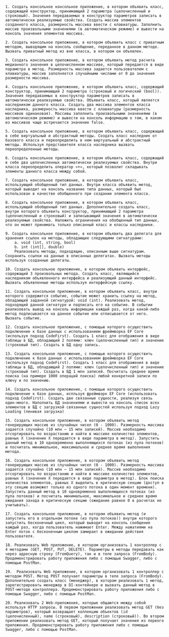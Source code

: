     1. Создать консольное консольное приложение, в котором объявить класс, содержащий конструктор, принимающий 2 параметра (целочисленный и строковый). Значения передаваемых в конструктор параметров записать в автоматически реализуемые свойства. Создать массив элементов созданного класса, размерность массива ввести с клавиатуры. Заполнить массив произвольными значениями (в автоматическом режиме) и вывести на консоль значения элементов массива.

    2. Создать консольное приложение, в котором объявить класс с приватным методом, выводящим на консоль сообщение, переданное в данном методе. Вызвать приватный метод из вне класса, в котором он объявлен.

    3. Создать консольное приложение, в котором объявить метод расчета медианного значения в целочисленном массиве, который передается в виде параметра в метод. Размерность массива задается пользователем с клавиатуры, массив заполняется случайными числами от 0 до значения размерности массива.

    4. Создать консольное приложение, в котором объявить класс, содержащий конструктор, принимающий 2 параметра (строковый и логический (bool)). Значения передаваемых в конструктор параметров записать в автоматически реализуемые свойства. Объявить класс, который является наследником данного класса. Создать два массива элементов класса наследника, размерность массива ввести с клавиатуры (размерность массивов одинаковая). Массивы заполнить произвольными значениями (в автоматическом режиме) и вывести на консоль информацию о том, в каком из массивов чаще встречается значение false.

    5. Создать консольное приложение, в котором объявить класс, содержащий в себе виртуальный и абстрактный методы. Создать класс наследник от базового класса и переопределить в нем виртуальный и абстрактный методы. Используя представителя класса наследника вызвать переопределенные методы.

    6. Создать консольное приложение, в котором объявить класс, содержащий в себе два целочисленных автоматически реализуемых свойства. Внутри класса переопределить оператор «+», который позволит складывать элементы данного класса между собой.

    7. Создать консольное приложение, в котором объявить класс, использующий обобщенный тип данных. Внутри класса объявить метод, который выводит на консоль название типа данных, который был использован в качестве обобщенного при создании элемента класса.

    8. Создать консольное приложение, в котором объявить класс, использующий обобщенный тип данных. Дополнительно создать класс, внутри которого объявить конструктор, принимающий 2 параметра (целочисленный и строковый) и записывающий значения в автоматически реализуемые свойства. Наложить ограничения на обобщенный тип данных, что он может принимать только описанный класс и классы наследники.

    9. Создать консольное приложение, в котором объявить два делегата для хранения ссылок на методы, обладающие следующими сигнатурами:
        a. void (int, string, bool)
        b. int (int[], double)
        Реализовать методы, подходящие, описанным выше сигнатурам. Сохранить ссылки на данные в описанных делегатах. Вызвать методы используя созданные делегаты.

    10. Создать консольное приложение, в котором объявить интерфейс, содержащий 3 произвольных метода. Создать класс, являющийся наследником объявленного интерфейса и реализующий данный интерфейс. Вызвать объявленные методы используя интерфейсную ссылку.

    11. Создать консольное приложение, в котором объявить класс, внутри которого содержится событие, событие может хранить ссылку на метод, обладающий заданной сигнатурой: void (int). Реализовать метод, подходящий данной сигнатуре и подписать его на событие. В событии реализовать вывод на консоль информации каждый раз, когда какой-либо метод подписывается на данное событие или отписывается от него. Вызвать событие.

    12. Создать консольное приложение, с помощью которого осуществить подключение к базе данных с использованием фреймворка EF Core (используя подход CodeFirst). Создать 1 класс для отображения в виде таблицы в БД, обладающий 2 полями: ключ (целочисленный тип) и значение (строковый тип). Создать в БД одну запись.

    13. Создать консольное приложение, с помощью которого осуществить подключение к базе данных с использованием фреймворка EF Core (используя подход CodeFirst). Создать 1 класс для отображения в виде таблицы в БД, обладающий 2 полями: ключ (целочисленный тип) и значение (строковый тип). Создать в БД 1 млн записей. Посчитать среднее время поиска (на примере 1000 операций поиска) любой конкретной записи по ключу и по значению.

    14. Создать консольное приложение, с помощью которого осуществить подключение к базе данных, испльзуя фреймворк EF Core (использовать подход CodeFirst). Создать две связанные сущности, реализуя связь один-много. Наполнить БД значениями и вывести на консоль список всех элементов в БД с загрузкой связанных сущностей используя подход Lazy Loading (ленивая загрузка)

    15. Создать консольное приложение, в котором объявить метод генерирующих массив из случайных чисел (0 - 1000). Размерность массива задается случайно (10 млн – 15 млн записей). Массив необходимо отсортировать по возрастанию и найти в массиве количество элементов, равных Х (значение Х передается в виде параметра в метод). Запустить данный метод в 10 одновременно выполняющихся потоках (из пула потоков) и посчитать минимальное, максимальное и среднее время выполнения метода.

    16. Создать консольное приложение, в котором объявить метод генерирующих массив из случайных чисел (0 - 1000). Размерность массива задается случайно (10 млн – 15 млн записей). Массив необходимо отсортировать по возрастанию и найти в массиве количество элементов, равных Х (значение Х передается в виде параметра в метод). Блок поиска количества элементов, равных Х выделить в критическую секцию (доступ в эту секцию возможет только из одного потока в один момент времени). Запустить данный метод в 10 одновременно выполняющихся потоках (из пула потоков) и посчитать минимальное, максимальное и среднее время ожидания захода в критическую секцию (ожидание равное 0 в расчетах не учитывать).

    17. Создать консольное приложение, в котором объявить метод (и запустить его в отдельном потоке (из пула потоков)) внутри которого запустить бесконечный цикл, который выводит на консоль сообщение каждый раз, когда пользователь нажимает Enter. Между нажатиями на Enter поток с бесконечным циклом замирает в ожидании действия пользователя.
    
    18. Реализовать Web приложение, в котором организовать 1 контроллер с 4 методами (GET, POST, PUT, DELETE). Параметры в методы передавать как через адресную строку (FromQuery), так и в теле запроса (FromBody). Продемонстрировать работу приложения либо с помощью Swagger, либо с помощью PostMan.

    19.  Реализовать Web приложение, в котором организовать 1 контроллер с методом POST. Метод POST получает параметры в теле запроса (FromBody). Дополнительно создать класс (менеджер), в котором реализовать 1 метод, зарегистрировать менеджер в DI-контейнере и вызвать данный метод в POST-методе контроллера. Продемонстрировать работу приложения либо с помощью Swagger, либо с помощью PostMan.

    20. Реализовать 2 Web-приложения, которые общаются между собой используя HTTP запросы. В первом приложении реализовать метод GET (без параметров), который возвращает коллекцию объектов (id (целочисленный), name (строковый), description (строковый)). Во втором приложении реализовать метод GET, который получает значения из первого приложения. Продемонстрировать работу приложения либо с помощью Swagger, либо с помощью PostMan.
